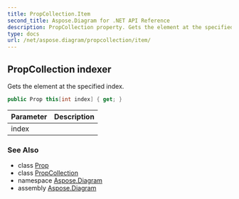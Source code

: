 ```yaml
---
title: PropCollection.Item
second_title: Aspose.Diagram for .NET API Reference
description: PropCollection property. Gets the element at the specified index
type: docs
url: /net/aspose.diagram/propcollection/item/
---
```

## PropCollection indexer

Gets the element at the specified index.

```csharp
public Prop this[int index] { get; }
```

| Parameter | Description |
| --- | --- |
| index |  |

### See Also

* class [Prop](../../prop/)
* class [PropCollection](../)
* namespace [Aspose.Diagram](../../propcollection/)
* assembly [Aspose.Diagram](../../../)


